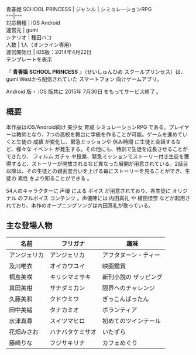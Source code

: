 青春姫 SCHOOL PRINCESS  |  ジャンル  |  シミュレーションRPG   
---|---  
対応機種  |  iOS  Android   
運営元  |  gumi   
シナリオ  |  種田ハコ   
人数  |  1人（オンライン専用）   
運営開始日  |  iOS版：2014年4月22日   
テンプレートを表示  
  
『 **青春姫 SCHOOL PRINCESS** 』（せいしゅんひめ スクールプリンセス）は、gumi Westから配信されていた  スマートフォン
向けゲームアプリ。

Android  版・  iOS  版共に  2015年  7月30日  をもってサービス終了    。

##  概要  

本作品はiOS/Android向け  美少女  育成  シミュレーションRPG
である。プレイヤーは教師となり、7つの高校を舞台に学級を作ることが可能。ゲームを進めていくと生徒の  成績  が変化し、緊急ミッションや  休み時間
に生徒と会話するなど、様々な  イベント  が発生する。その他にも、特訓で生徒を成長させることができたり、  フィルム  ガチャ
や授業、緊急ミッションでストーリー付き生徒を獲得すると、ストーリーが開放されるなど異なった展開が用意されている。2話目以降は、その生徒との親密度合いを上げる毎にストーリーを見ることができ、生徒の
素性  をより知ることができる    。

54人のキャラクターに  声優  による  ボイス  が用意されており、各生徒に  オリジナル  のフルボイス  コンテンツ    。声優陣には
内田真礼  や  植田佳奈  などが起用されており、本作のオープニングソングは内田真礼が歌っている。

##  主な登場人物  

|  名前  |  フリガナ  |  趣味   
---|---|---  
アンジェリカ  |  アンジェリカ  |  アフタヌーン・ティー   
及川唯衣  |  オイカワユイ  |  映画鑑賞   
桐島美咲  |  キリシマミサキ  |  新刊小説の  ザッピング   
真田美柑  |  サナダミカン  |  限界へのチャレンジ   
久藤美和  |  クドウミワ  |  ぎっこんばったん   
田中美緒  |  タナカミオ  |  ボランティア   
水津真尋  |  スイツマヒロ  |  初めてのツインテール   
花畑みさお  |  ハナバタケミサオ  |  いたずら   
藤崎りな  |  フジサキリナ  |  カフェめぐり   
  
